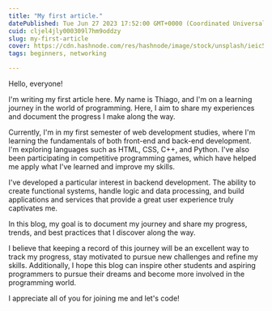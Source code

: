 ```yaml
---
title: "My first article."
datePublished: Tue Jun 27 2023 17:52:00 GMT+0000 (Coordinated Universal Time)
cuid: cljel4jly000309l7hm9oddzy
slug: my-first-article
cover: https://cdn.hashnode.com/res/hashnode/image/stock/unsplash/ieic5Tq8YMk/upload/a619f157708d569e775a6e2d1e79b604.jpeg
tags: beginners, networking

---
```


Hello, everyone!

I'm writing my first article here. My name is Thiago, and I'm on a learning journey in the world of programming. Here, I aim to share my experiences and document the progress I make along the way.

Currently, I'm in my first semester of web development studies, where I'm learning the fundamentals of both front-end and back-end development. I'm exploring languages such as HTML, CSS, C++, and Python. I've also been participating in competitive programming games, which have helped me apply what I've learned and improve my skills.

I've developed a particular interest in backend development. The ability to create functional systems, handle logic and data processing, and build applications and services that provide a great user experience truly captivates me.

In this blog, my goal is to document my journey and share my progress, trends, and best practices that I discover along the way.

I believe that keeping a record of this journey will be an excellent way to track my progress, stay motivated to pursue new challenges and refine my skills. Additionally, I hope this blog can inspire other students and aspiring programmers to pursue their dreams and become more involved in the programming world.

I appreciate all of you for joining me and let's code!